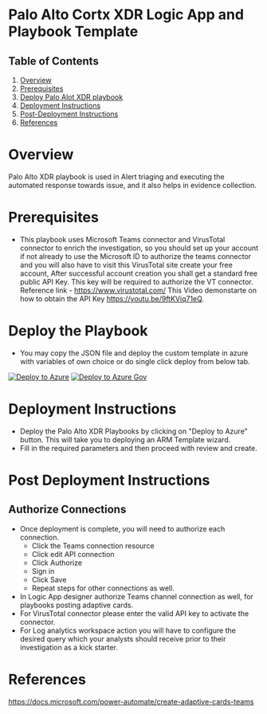 # Palo Alto Cortx XDR Logic App and Playbook Template

## Table of Contents

1. [Overview](#overview)
1. [Prerequisites](#prerequisites)
1. [Deploy Palo Alot XDR playbook](#deployall) 
1. [Deployment Instructions](#instructions)
1. [Post-Deployment Instructions](#postdeployment)
1. [References](#references)

<a name="overview">

# Overview 

Palo Alto XDR playbook is used in Alert triaging and executing the automated response towards issue, and it also helps in evidence collection.

<a name="prerequisites">

# Prerequisites 
- This playbook uses Microsoft Teams connector and VirusTotal connector to enrich the investigation, so you should set up your account if not already to use the Microsoft ID to authorize the teams connector and you will also have to visit this VirusTotal site create your free account, After successful account creation you shall get a standard free public API Key. This key will be required to authorize the VT connector. Reference link - https://www.virustotal.com/
This Video demonstarte on how to obtain the API Key https://youtu.be/9ftKViq71eQ.

  
<a name="deployall">

# Deploy the Playbook
- You may copy the JSON file and deploy the custom template in azure with variables of own choice or do single click deploy from below tab.

[![Deploy to Azure](https://aka.ms/deploytoazurebutton)](https://portal.azure.com/#create/Microsoft.Template/uri/https%3A%2F%2Fraw.githubusercontent.com%2FAzure%2FAzure-Sentinel%2Fmaster%2FSolutions%2FPalo%2520Alto%2520-%2520XDR%2520(Cortex)%2FPlaybook%2Fazuredeploy.json)
[![Deploy to Azure Gov](https://aka.ms/deploytoazuregovbutton)](https://portal.azure.us/#create/Microsoft.Template/uri/https%3A%2F%2Fraw.githubusercontent.com%2FAzure%2FAzure-Sentinel%2Fmaster%2FSolutions%2FPalo%2520Alto%2520-%2520XDR%2520(Cortex)%2FPlaybook%2Fazuredeploy.json)


<a name="instructions">

# Deployment Instructions 
- Deploy the Palo Alto XDR Playbooks by clicking on "Deploy to Azure" button. This will take you to deploying an ARM Template wizard.
- Fill in the required parameters and then proceed with review and create.


<a name="postdeployment">

# Post Deployment Instructions 
## Authorize Connections
* Once deployment is complete, you will need to authorize each connection.
  - Click the Teams connection resource
  - Click edit API connection
  - Click Authorize
  - Sign in
  - Click Save
  - Repeat steps for other connections as well.
* In Logic App designer authorize Teams channel connection as well, for playbooks posting adaptive cards.
* For VirusTotal connector please enter the valid API key to activate the connector.
* For Log analytics workspace action you will have to configure the desired query which your analysts should receive prior to their investigation as a kick starter.



<a name="references">

# References
https://docs.microsoft.com/power-automate/create-adaptive-cards-teams 
